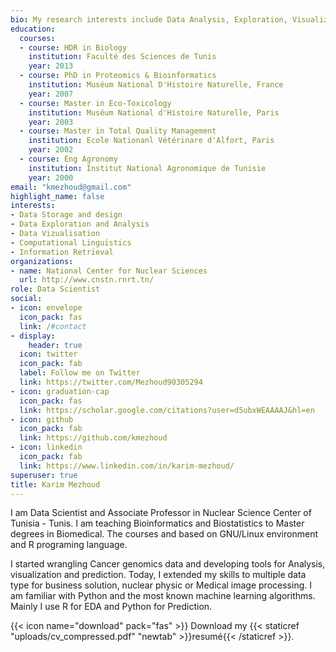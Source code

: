 ```yaml
---
bio: My research interests include Data Analysis, Exploration, Visualization  and Prediction.
education:
  courses:
  - course: HDR in Biology
    institution: Faculté des Sciences de Tunis
    year: 2013
  - course: PhD in Proteomics & Bioinformatics
    institution: Muséum National D'Histoire Naturelle, France
    year: 2007
  - course: Master in Eco-Toxicology
    institution: Muséum National d'Histoire Naturelle, Paris
    year: 2003
  - course: Master in Total Quality Management
    institution: Ecole Nationanl Vétérinare d'Alfort, Paris
    year: 2002
  - course: Eng Agronomy
    institution: Institut National Agronomique de Tunisie
    year: 2000
email: "kmezhoud@gmail.com"
highlight_name: false
interests:
- Data Storage and design
- Data Exploration and Analysis
- Data Vizualisation
- Computational Linguistics
- Information Retrieval
organizations:
- name: National Center for Nuclear Sciences
  url: http://www.cnstn.rnrt.tn/
role: Data Scientist
social:
- icon: envelope
  icon_pack: fas
  link: /#contact
- display:
    header: true
  icon: twitter
  icon_pack: fab
  label: Follow me on Twitter
  link: https://twitter.com/Mezhoud90305294
- icon: graduation-cap
  icon_pack: fas
  link: https://scholar.google.com/citations?user=d5ubxWEAAAAJ&hl=en
- icon: github
  icon_pack: fab
  link: https://github.com/kmezhoud
- icon: linkedin
  icon_pack: fab
  link: https://www.linkedin.com/in/karim-mezhoud/
superuser: true
title: Karim Mezhoud
---
```


I am Data Scientist and Associate Professor in Nuclear Science Center of Tunisia - Tunis. I am teaching Bioinformatics and Biostatistics to Master degrees in Biomedical. The courses and based on GNU/Linux environment and R programing language. 

I started wrangling Cancer genomics data and developing tools for Analysis, visualization and prediction. Today, I extended my skills to multiple data type for business solution, nuclear physic or Medical image processing. I am familiar with Python and the most known machine learning algorithms. Mainly I use R for EDA and Python for Prediction.

{{< icon name="download" pack="fas" >}} Download my {{< staticref "uploads/cv_compressed.pdf" "newtab" >}}resumé{{< /staticref >}}.

